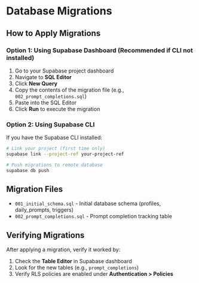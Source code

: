 # Database Migrations

## How to Apply Migrations

### Option 1: Using Supabase Dashboard (Recommended if CLI not installed)

1. Go to your Supabase project dashboard
2. Navigate to **SQL Editor**
3. Click **New Query**
4. Copy the contents of the migration file (e.g., `002_prompt_completions.sql`)
5. Paste into the SQL Editor
6. Click **Run** to execute the migration

### Option 2: Using Supabase CLI

If you have the Supabase CLI installed:

```bash
# Link your project (first time only)
supabase link --project-ref your-project-ref

# Push migrations to remote database
supabase db push
```

## Migration Files

- `001_initial_schema.sql` - Initial database schema (profiles, daily_prompts, triggers)
- `002_prompt_completions.sql` - Prompt completion tracking table

## Verifying Migrations

After applying a migration, verify it worked by:

1. Check the **Table Editor** in Supabase dashboard
2. Look for the new tables (e.g., `prompt_completions`)
3. Verify RLS policies are enabled under **Authentication > Policies**
